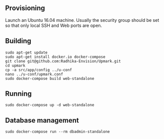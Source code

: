 ## Provisioning

Launch an Ubuntu 16.04 machine. Usually the security group should be set
so that only local SSH and Web ports are open.


## Building

```
sudo apt-get update
sudo apt-get install docker.io docker-compose
git clone git@github.com:Radhika-Envision/Upmark.git
cd upmark
cp -a src/app/config ../u-conf
nano ../u-conf/upmark.conf
sudo docker-compose build web-standalone
```


## Running

```
sudo docker-compose up -d web-standalone
```


## Database management

```
sudo docker-compose run --rm dbadmin-standalone
```
